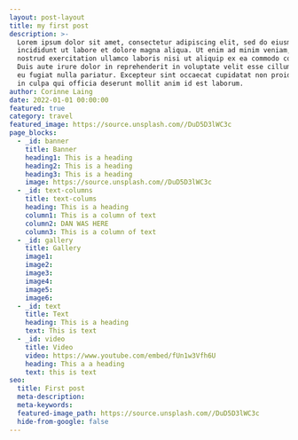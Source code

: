 ```yaml
---
layout: post-layout
title: my first post
description: >-
  Lorem ipsum dolor sit amet, consectetur adipiscing elit, sed do eiusmod tempor
  incididunt ut labore et dolore magna aliqua. Ut enim ad minim veniam, quis
  nostrud exercitation ullamco laboris nisi ut aliquip ex ea commodo consequat.
  Duis aute irure dolor in reprehenderit in voluptate velit esse cillum dolore
  eu fugiat nulla pariatur. Excepteur sint occaecat cupidatat non proident, sunt
  in culpa qui officia deserunt mollit anim id est laborum.
author: Corinne Laing
date: 2022-01-01 00:00:00
featured: true
category: travel
featured_image: https://source.unsplash.com//DuD5D3lWC3c
page_blocks:
  - _id: banner
    title: Banner
    heading1: This is a heading
    heading2: This is a heading
    heading3: This is a heading
    image: https://source.unsplash.com//DuD5D3lWC3c
  - _id: text-columns
    title: text-colums
    heading: This is a heading
    column1: This is a column of text
    column2: DAN WAS HERE
    column3: This is a column of text
  - _id: gallery
    title: Gallery
    image1:
    image2:
    image3:
    image4:
    image5:
    image6:
  - _id: text
    title: Text
    heading: This is a heading
    text: This is text
  - _id: video
    title: Video
    video: https://www.youtube.com/embed/fUn1w3Vfh6U
    heading: This a a heading
    text: this is text
seo:
  title: First post
  meta-description:
  meta-keywords:
  featured-image_path: https://source.unsplash.com//DuD5D3lWC3c
  hide-from-google: false
---
```

